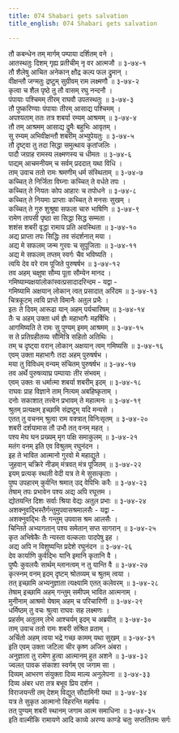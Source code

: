 ```yaml
---
title: 074 Shabari gets salvation
title_english: 074 Shabari gets salvation

---
```


<div class="audioEmbed"  caption="श्रीराम-हरिसीताराममूर्ति-घनपाठिभ्यां वचनम्" src="https://archive.org/download/Ramayana-recitation-Sriram-harisItArAmamUrti-Ghanapaati-v2/Kanda_3/Kanda_3_ARK-074-Shabari_Swargathihi.mp3"></div>

तौ कबन्धेन तम् मार्गम् पम्पाया दर्शितम् वने ।  
आतस्थतुः दिशम् गृह्य प्रतीचीम् नृ वर आत्मजौ ॥ ३-७४-१  
तौ शैलेषु आचित अनेकान् क्षौद्र कल्प फल द्रुमान् ।  
वीक्षन्तौ जग्मतुः द्रष्टुम् सुग्रीवम् राम लक्ष्मणौ ॥ ३-७४-२  
कृत्वा च शैल पृष्ठे तु तौ वासम् रघु नन्दनौ ।  
पंपायाः पश्चिमम् तीरम् राघवौ उपतस्थतुः ॥ ३-७४-३  
तौ पुष्करिण्याः पंपायाः तीरम् आसाद्य पश्चिमम् ।  
अपश्यताम् ततः तत्र शबर्या रम्यम् आश्रमम् ॥ ३-७४-४  
तौ तम् आश्रमम् आसाद्य द्रुमैः बहुभिः आवृतम् ।  
सु रम्यम् अभिवीक्षन्तौ शबरीम् अभ्युपेयतुः ॥ ३-७४-५  
तौ दृष्ट्वा तु तदा सिद्धा समुत्थाय कृतांजलिः ।  
पादौ जग्राह रामस्य लक्ष्मणस्य च धीमतः ॥ ३-७४-६  
पाद्यम् आचमनीयम् च सर्वम् प्रददात् यथा विधि ।  
ताम् उवाच ततो रामः श्रमणीम् धर्म संस्थिताम् ॥ ३-७४-७  
कच्चित् ते निर्जिता विघ्नाः कच्चित् ते वर्धते तपः ।  
कच्चित् ते नियतः कोप आहारः च तपोधने ॥ ३-७४-८  
कच्चित् ते नियमाः प्राप्ताः कच्चित् ते मनसः सुखम् ।  
कच्चित् ते गुरु शुश्रूषा सफला चारु भाषिणि ॥ ३-७४-९  
रामेण तापसी पृष्ठा सा सिद्धा सिद्ध सम्मता ।  
शशंस शबरी वृद्धा रामाय प्रति अवस्थिता ॥ ३-७४-१०  
अद्य प्राप्ता तपः सिद्धिः तव संदर्शनात् मया ।  
अद्य मे सफलम् जन्म गुरवः च सुपूजिताः ॥ ३-७४-११  
अद्य मे सफलम् तप्तम् स्वर्गः चैव भविष्यति ।  
त्वयि देव वरे राम पूजिते पुरुषर्षभ ॥ ३-७४-१२  
तव अहम् चक्षुषा सौम्य पूता सौम्येन मानद ।  
गमिष्याम्यक्षयांलोकांस्वत्प्रसादादरिन्दम - यद्वा -  
गमिष्यामि अक्षयान् लोकान् त्वत् प्रसादात् अरिंदम ॥ ३-७४-१३  
चित्रकूटम् त्वयि प्राप्ते विमानैः अतुल प्रभैः ।  
इतः ते दिवम् आरूढा यान् अहम् पर्यचारिषम् ॥ ३-७४-१४  
तैः च अहम् उक्ता धर्म ज्ञैः महाभागैः महर्षिभिः ।  
आगमिष्यति ते रामः सु पुण्यम् इमम् आश्रमम् ॥ ३-७४-१५  
स ते प्रतिग्रहीतव्यः सौमित्रि सहितो अतिथिः ।  
तम् च दृष्ट्वा वरान् लोकान् अक्षयान् त्वम् गमिष्यसि ॥ ३-७४-१६  
एवम् उक्ता महाभागैः तदा अहम् पुरुषर्षभ ।  
मया तु विविधम् वन्यम् संचितम् पुरुषर्षभ ॥ ३-७४-१७  
तव अर्थे पुरुषव्याघ्र पम्पायाः तीर संभवम् ।  
एवम् उक्तः स धर्मात्मा शबर्या शबरीम् इदम् ॥ ३-७४-१८  
राघवः प्राह विज्ञाने ताम् नित्यम् अबहिष्कृताम् ।  
दनोः सकाशात् तत्त्वेन प्रभावम् ते महात्मनः ॥ ३-७४-१९  
श्रुतम् प्रत्यक्षम् इच्छामि संद्रष्टुम् यदि मन्यसे ।  
एतत् तु वचनम् श्रुत्वा राम वक्त्रात् विनिःसृतम् ॥ ३-७४-२०  
शबरी दर्शयामास तौ उभौ तत् वनम् महत् ।  
पश्य मेघ घन प्रख्यम् मृग पक्षि समाकुलम् ॥ ३-७४-२१  
मतंग वनम् इति एव विश्रुतम् रघुनंदन ।  
इह ते भावित आत्मानो गुरवो मे महाद्युते ।  
जुहवान् चक्रिरे नीडम् मंत्रवत् मंत्र पूजितम् ॥ ३-७४-२२  
इयम् प्रत्यक् स्थली वेदी यत्र ते मे सुसत्कृताः ।  
पुष्प उपहारम् कुर्वन्ति श्रमात् उद् वेपिभिः करैः ॥ ३-७४-२३  
तेषाम् तपः प्रभावेन पश्य अद्य अपि रघूत्तम ।  
द्योतयन्ति दिशः सर्वाः श्रिया वेद्यः अतुल प्रभाः ॥ ३-७४-२४  
अशक्नुवद्भिस्तैर्गन्तुमुपवासश्रमालसैः - यद्वा -  
अशक्नुवद्भिः तैः गन्तुम् उपवास श्रम आलसैः ।  
चिन्तिते अभ्यागतान् पश्य समेतान् सप्त सागरान् ॥ ३-७४-२५  
कृत अभिषेकैः तैः न्यस्ता वल्कलाः पादपेषु इह ।  
अद्य अपि न विशुष्यन्ति प्रदेशे रघुनंदन ॥ ३-७४-२६  
देव कार्याणि कुर्वद्भिः यानि इमानि कृतानि वै ।  
पुष्पैः कुवलयैः सार्थम् म्लानत्वम् न तु यान्ति वै ॥ ३-७४-२७  
कृत्स्नम् वनम् इदम् दृष्टम् श्रोतव्यम् च श्रुतम् त्वया ।  
तत् इच्छामि अभ्यनुज्ञाता त्यक्ष्यामि एतत् कलेवरम् ॥ ३-७४-२८  
तेषाम् इच्छामि अहम् गन्तुम् समीपम् भावित आत्मनाम् ।  
मुनीनाम् आश्रमो येषाम् अहम् च परिचारिणी ॥ ३-७४-२९  
धर्मिष्ठम् तु वचः श्रुत्वा राघवः सह लक्ष्मणः ।  
प्रहर्सम् अतुलम् लेभे आश्चर्यम् इदम् च अब्रवीत् ॥ ३-७४-३०  
ताम् उवाच ततो रामः शबरी संश्रित व्रताम् ।  
अर्चितो अहम् त्वया भद्रे गच्छ कामम् यथा सुखम् ॥ ३-७४-३१  
इति एवम् उक्ता जटिला चीर कृष्ण अजिन अंबरा ।  
अनुज्ञाता तु रामेण हुत्वा आत्मानम् हुत अशने ॥ ३-७४-३२  
ज्वलत् पावक संकाशा स्वर्गम् एव जगाम सा ।  
दिव्यम् आभरण संयुक्ता दिव्य माल्य अनुलेपना ॥ ३-७४-३३  
दिव्य अंबर धरा तत्र बभूव प्रिय दर्शन ।  
विराजयन्ती तम् देशम् विद्युत् सौदामिनी यथा ॥ ३-७४-३४  
यत्र ते सुकृत आत्मानो विहरन्ति महर्षयः ।  
तत् पुण्यम् शबरी स्थानम् जगाम आत्म समाधिना ॥ ३-७४-३५  
इति वाल्मीकि रामायणे आदि काव्ये अरण्य काण्डे चतुः सप्ततितमः सर्गः